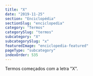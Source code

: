 ```yaml
---
title: "X"
date: "2019-11-25"
section: "Enciclopédia"
sectionSlug: "enciclopedia"
category: "Termos"
categorySlug: "termos"
subcategory: "X"
subcategorySlug: "x"
featuredImage: "enciclopedia-featured"
pageType: "subcategory"
indexOrder: 535
---
```


Termos começados com a letra "X".